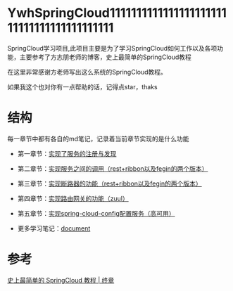 # YwhSpringCloud111111111111111111111111111111111111111111
SpringCloud学习项目,此项目主要是为了学习SpringCloud如何工作以及各项功能，主要参考了方志朋老师的博客，史上最简单的SpringCloud教程

在这里非常感谢方老师写出这么系统的SpringCloud教程。

如果我这个也对你有一点帮助的话，记得点star，thaks

# 结构

每一章节中都有各自的md笔记，记录着当前章节实现的是什么功能

- 第一章节：[实现了服务的注册与发现](https://github.com/ywhs/YwhSpringCloud/tree/master/chapter1)

- 第二章节：[实现服务之间的调用（rest+ribbon以及fegin的两个版本）](https://github.com/ywhs/YwhSpringCloud/tree/master/chapter2)

- 第三章节：[实现断路器的功能（rest+ribbon以及fegin的两个版本）](https://github.com/ywhs/YwhSpringCloud/tree/master/chapter3)

- 第四章节：[实现路由网关的功能（zuul）](https://github.com/ywhs/YwhSpringCloud/tree/master/chapter4)

- 第五章节：[实现spring-cloud-config配置服务（高可用）](https://github.com/ywhs/YwhSpringCloud/tree/master/chapter5)

- 更多学习笔记：[document](https://github.com/ywhs/YwhSpringCloud/tree/master/document)

# 参考

[史上最简单的 SpringCloud 教程 | 终章](https://blog.csdn.net/forezp/article/details/70148833)
